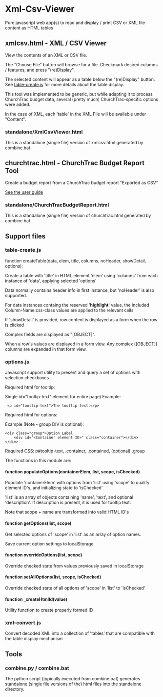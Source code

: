 # Xml-Csv-Viewer
Pure javascript web app(s) to read and display / print CSV or XML file content as HTML tables

## xmlcsv.html - XML / CSV Viewer
View the contents of an XML or CSV file.

The "Choose File" button will browse for a file. Checkmark desired columns / features, and press "(re)Display". 

The selected content will appear as a table below the "(re)Display" button. See [table-create.js](#table-createjs) for
more details about the table display.

This tool was implemented to be generic, but while adapting it to process ChurchTrac budget data, several (pretty much) ChurchTrac-specific options were added.

In the case of XML, each 'table' in the XML File will be available under "Content".
### standalone/XmlCsvViewer.html
This is a standalone (single file) version of xmlcsv.html generated by combine.bat

## churchtrac.html - ChurchTrac Budget Report Tool
Create a budget report from a ChurchTrac budget report "Exported as CSV"

[See the user guide](doc/ChurchTracBudgetReport.pdf)
### standalone/ChurchTracBudgetReport.html
This is a standalone (single file) version of churchtrac.html generated by combine.bat

## Support files

### table-create.js
function createTable(data, elem, title, columns, noHeader, showDetail, options);

Create a table with 'title' in HTML element 'elem' using 'columns' from each instance of 'data', applying selected 'options'

Data normally contains header info in first instance, but 'noHeader' is also supported. 

For data instances containg the reserved '__highlight__' value, the included Column-Name:css-class values are applied to the relevant cells

If 'showDetail' is provided, row content is displayed as a form when the row is clicked

Complex fields are displayed as "[OBJECT]".

When a row's values are displayed in a form view. Any complex ([OBJECT]) columns are expanded in that form view.

### options.js
Javascript support utility to present and query a set of options with selection checkboxes 

Required html for tooltip:
    
Single id="tooltip-text" element for entire page)
Example:

     <p id="tooltip-text">The tooltip text.</p>

Required html for options:

Example (Note - group DIV is optional):

    <div class="group">Option Label
        <div id="<Container element ID>" class="container"></div>
    </div>

Required CSS:  p#tooltip-text, .container, .contained, (optional) .group

The functions in this module are:

#### function populateOptions(containerElem, list, scope, isChecked)
Populate 'containerElem' with options from 'list' using 'scope' to qualify
element ID's, and initializing state to 'isChecked'

'list' is an array of objects containing 'name', 'text', and optional 'description'.
If description is present, it is used for tooltip text.

Note that scope + name are transformed into valid HTML ID's
#### function getOptions(list, scope)
Get selected options of 'scope' in 'list' as an array of option names.

Save current option settings to localStorage
#### function overrideOptions(list, scope)
Override checked state from values previously saved in localStorage
#### function setAllOptions(list, scope, isChecked)
Override checked state of all options of 'scope' in 'list' to 'isChecked'
#### function _createHtmlId(value)
Utility function to create properly formed ID

### xml-convert.js
Convert decoded XML into a collection of 'tables' that are compatible with the table display mechanism

## Tools
### combine.py / combine.bat
The python script (typically executed from combine.bat) generates standalone (single file versions of
the) html files into the standalone directory.


